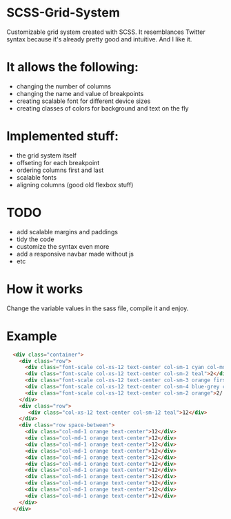 # SCSS-Grid-System

Customizable grid system created with SCSS. It resemblances Twitter syntax because it's already pretty good and intuitive. And I like it.

# It allows the following:

- changing the number of columns
- changing the name and value of breakpoints
- creating scalable font for different device sizes
- creating classes of colors for background and text on the fly

# Implemented stuff:

- the grid system itself
- offseting for each breakpoint
- ordering columns first and last
- scalable fonts
- aligning columns (good old flexbox stuff)

# TODO

- add scalable margins and paddings
- tidy the code
- customize the syntax even more
- add a responsive navbar  made without js
- etc

# How it works

Change the variable values in the sass file, compile it and enjoy.

#  Example
```html
  <div class="container">
    <div class="row">
      <div class="font-scale col-xs-12 text-center col-sm-1 cyan col-md-6 col-lg-8 col-xl-12">sm-1 md-6 lg-8 xl-12</div>
      <div class="font-scale col-xs-12 text-center col-sm-2 teal">2</div>
      <div class="font-scale col-xs-12 text-center col-sm-3 orange first">3</div>
      <div class="font-scale col-xs-12 text-center col-sm-4 blue-grey col-lg-offset-1 col-md-offset-6 first">4</div>
      <div class="font-scale col-xs-12 text-center col-sm-2 orange">2/ 5</div>
    </div> 
    <div class="row">
       <div class="col-xs-12 text-center col-sm-12 teal">12</div>
    </div>
    <div class="row space-between">
      <div class="col-md-1 orange text-center">12</div>
      <div class="col-md-1 orange text-center">12</div>
      <div class="col-md-1 orange text-center">12</div>
      <div class="col-md-1 orange text-center">12</div>
      <div class="col-md-1 orange text-center">12</div>
      <div class="col-md-1 orange text-center">12</div>
      <div class="col-md-1 orange text-center">12</div>
      <div class="col-md-1 orange text-center">12</div>
      <div class="col-md-1 orange text-center">12</div>
      <div class="col-md-1 orange text-center">12</div>
      <div class="col-md-1 orange text-center">12</div>
    </div>
  </div>
```
